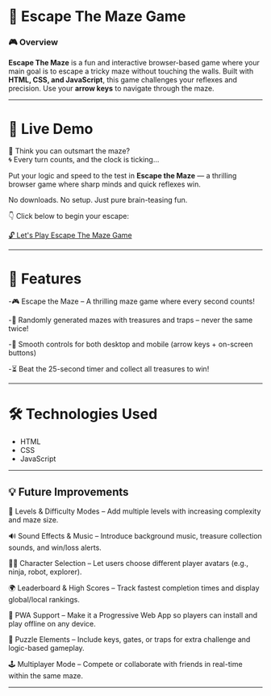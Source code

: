 # 🚪 Escape The Maze Game
<h3> 🎮 Overview </h3>

**Escape The Maze** is a fun and interactive browser-based game where your main goal is to escape a tricky maze without touching the walls.
Built with **HTML, CSS, and JavaScript**, this game challenges your reflexes and precision.
Use your **arrow keys** to navigate through the maze.

-----

#  🚀 Live Demo 

🧠 Think you can outsmart the maze?  
🌀 Every turn counts, and the clock is ticking...

Put your logic and speed to the test in **Escape the Maze** — a thrilling browser game where sharp minds and quick reflexes win.

No downloads. No setup. Just pure brain-teasing fun.  

👇 Click below to begin your escape:

[🔓 Let's Play Escape The Maze Game](https://soumya880.github.io/Escape-The-Maze-Game/)

---

# 📱 Features

-🎮 Escape the Maze – A thrilling maze game where every second counts!

-🧠 Randomly generated mazes with treasures and traps – never the same twice!

-👾 Smooth controls for both desktop and mobile (arrow keys + on-screen buttons)

-⏳ Beat the 25-second timer and collect all treasures to win!

----

# 🛠️ Technologies Used

- HTML
- CSS
- JavaScript 
----

## 💡 Future Improvements

🚀 Levels & Difficulty Modes – Add multiple levels with increasing complexity and maze size.

🔊 Sound Effects & Music – Introduce background music, treasure collection sounds, and win/loss alerts.

🧑‍🎨 Character Selection – Let users choose different player avatars (e.g., ninja, robot, explorer).

🌍 Leaderboard & High Scores – Track fastest completion times and display global/local rankings.

📱 PWA Support – Make it a Progressive Web App so players can install and play offline on any device.

🧩 Puzzle Elements – Include keys, gates, or traps for extra challenge and logic-based gameplay.

🕹️ Multiplayer Mode – Compete or collaborate with friends in real-time within the same maze.

----
